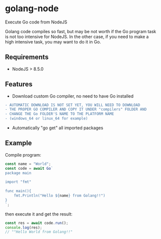 # golang-node
Execute Go code from NodeJS

Golang code compiles so fast, but may be not worth if the Go program task is not too intensive for NodeJS. In the other case, if you need to make a high intensive task, you may want to do it in Go.

## Requirements

* NodeJS > 8.5.0

## Features

* Download custom Go compiler, no need to have Go installed
```diff
- AUTOMATIC DOWNLOAD IS NOT SET YET, YOU WILL NEED TO DOWNLOAD 
- THE PROPER GO COMPILER AND COPY IT UNDER "compilers" FOLDER AND 
- CHANGE THE Go FOLDER'S NAME TO THE PLATFORM NAME 
- (windows_64 or linux_64 for example)
```
* Automatically "go get" all imported packages

## Example

Compile program:
```javascript
const name = "World";
const code = await Go`
package main
      
import "fmt"
      
func main(){
    fmt.Println("Hello ${name} from Golang!!")
}
`;
```
then execute it and get the result:
```javascript
const res = await code.run();
console.log(res);
// ""Hello World from Golang!!"
```
